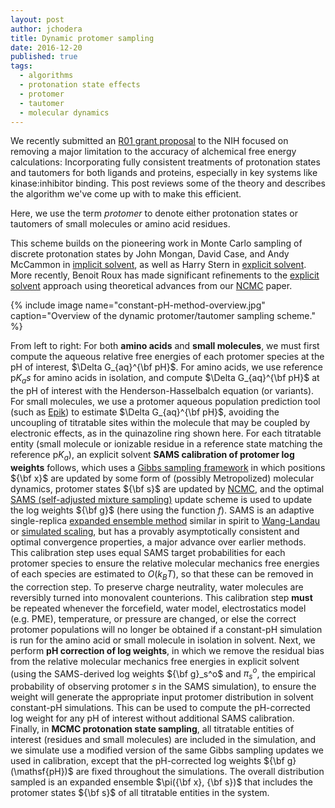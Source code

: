 ```yaml
---
layout: post
author: jchodera
title: Dynamic protomer sampling
date: 2016-12-20
published: true
tags:
  - algorithms
  - protonation state effects
  - protomer
  - tautomer
  - molecular dynamics
---
```

We recently submitted an [R01 grant proposal](https://grants.nih.gov/grants/funding/r01.htm) to the NIH focused on removing a major limitation to the accuracy of alchemical free energy calculations: Incorporating fully consistent treatments of protonation states and tautomers for both ligands and proteins, especially in key systems like kinase:inhibitor binding.
This post reviews some of the theory and describes the algorithm we've come up with to make this efficient.

<!--more-->

Here, we use the term *protomer* to denote either protonation states or tautomers of small molecules or amino acid residues.

This scheme builds on the pioneering work in Monte Carlo sampling of discrete protonation states by John Mongan, David Case, and Andy McCammon in [implicit solvent](https://dx.doi.org/10.1002/jcc.20139), as well as Harry Stern in [explicit solvent](http://dx.doi.org/10.1063/1.2731781).
More recently, Benoit Roux has made significant refinements to the [explicit solvent](http://dx.doi.org/10.1021/acs.jctc.5b00261) approach using theoretical advances from our [NCMC](http://dx.doi.org/10.1073/pnas.1106094108) paper.

<!-- See https://eduardoboucas.com/blog/2014/12/07/including-and-managing-images-in-jekyll.html for info on including images -->

{% include image name="constant-pH-method-overview.jpg" caption="Overview of the dynamic protomer/tautomer sampling scheme." %}

From left to right:
For both **amino acids** and **small molecules**, we must first compute the aqueous relative free energies of each protomer species at the pH of interest, $\Delta G_{aq}^{\bf pH}$.
For amino acids, we use reference p$K_as$ for amino acids in isolation, and compute $\Delta G_{aq}^{\bf pH}$ at the pH of interest with the Henderson-Hasselbalch equation (or variants).
For small molecules, we use a protomer aqueous population prediction tool (such as [Epik](https://www.schrodinger.com/epik)) to estimate $\Delta G_{aq}^{\bf pH}$, avoiding the uncoupling of titratable sites within the molecule that may be coupled by electronic effects, as in the quinazoline ring shown here.
For each titratable entity (small molecule or ionizable residue in a reference state matching the reference p$K_a$), an explicit solvent **SAMS calibration of protomer log weights** follows, which uses a [Gibbs sampling framework](http://dx.doi.org/10.1063/1.3660669) in which positions ${\bf x}$ are updated by some form of (possibly Metropolized) molecular dynamics, protomer states ${\bf s}$ are updated by [NCMC](http://dx.doi.org/10.1073/pnas.1106094108), and the optimal [SAMS (self-adjusted mixture sampling)](http://stat.rutgers.edu/home/ztan/Publication/SAMS_preprint.pdf) update scheme is used to update the log weights ${\bf g}$ (here using the function $f$).
SAMS is an adaptive single-replica [expanded ensemble method](http://aip.scitation.org/doi/abs/10.1063/1.462133) similar in spirit to [Wang-Landau](https://dx.doi.org/10.1103%2FPhysRevLett.86.2050) or [simulated scaling](https://dx.doi.org/10.1063/1.2982161), but has a provably asymptotically consistent and optimal convergence properties, a major advance over earlier methods.
This calibration step uses equal SAMS target probabilities for each protomer species to ensure the relative molecular mechanics free energies of each species are estimated to $O(k_B T)$, so that these can be removed in the correction step.
To preserve charge neutrality, water molecules are reversibly turned into monovalent counterions.
This calibration step **must** be repeated whenever the forcefield, water model, electrostatics model (e.g. PME), temperature, or pressure are changed, or else the correct protomer populations will no longer be obtained if a constant-pH simulation is run for the amino acid or small molecule in isolation in solvent.
Next, we perform **pH correction of log weights**, in which we remove the residual bias from the relative molecular mechanics free energies in explicit solvent (using the SAMS-derived log weights ${\bf g}_s^o$ and $\pi_s^o$, the empirical probability of observing protomer $s$ in the SAMS simulation), to ensure the weight will generate the appropriate input protomer distribution in solvent constant-pH simulations.
This can be used to compute the pH-corrected log weight for any pH of interest without additional SAMS calibration.
Finally, in **MCMC protonation state sampling**, all titratable entities of interest (residues and small molecules) are included in the simulation, and we simulate  use a modified version of the same Gibbs sampling updates we used in calibration, except that the pH-corrected log weights ${\bf g}(\mathsf{pH})$ are fixed throughout the simulations.
The overall distribution sampled is an expanded ensemble $\pi({\bf x}, {\bf s})$ that includes the protomer states ${\bf s}$ of all titratable entities in the system.
